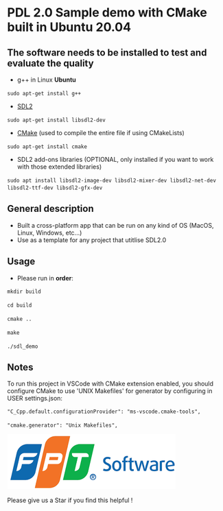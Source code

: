 # PDL 2.0 Sample demo with CMake built in Ubuntu 20.04

## The software needs to be installed to test and evaluate the quality
* g++ in Linux **Ubuntu** 

`sudo apt-get install g++`

* [SDL2][]

`sudo apt-get install libsdl2-dev`

* [CMake][] (used to compile the entire file if using CMakeLists)

`sudo apt-get install cmake`

* SDL2 add-ons libraries (OPTIONAL, only installed if you want to work with those extended libraries)

`sudo apt install libsdl2-image-dev libsdl2-mixer-dev libsdl2-net-dev libsdl2-ttf-dev libsdl2-gfx-dev`

## General description
  * Built a cross-platform app that can be run on any kind of OS (MacOS, Linux, Windows, etc...)
  * Use as a template for any project that utitlise SDL2.0
 
## Usage

* Please run in **order**:

```
mkdir build

cd build

cmake ..

make

./sdl_demo
```

## Notes

To run this project in VSCode with CMake extension enabled, you should configure CMake to use 'UNIX Makefiles'
for generator by configuring in USER settings.json:

```
"C_Cpp.default.configurationProvider": "ms-vscode.cmake-tools",

"cmake.generator": "Unix Makefiles",
```

![](https://github.com/lenhatquang2512/sdl2_music_project/blob/main/fso.png)

<!-- ![](https://github.com/lenhatquang2512/fso_training_CPP_Code_test/blob/master/fso.png) -->

Please give us a Star if you find this helpful !

[CMake]: https://cmake.org
[SDL2]: https://www.libsdl.org